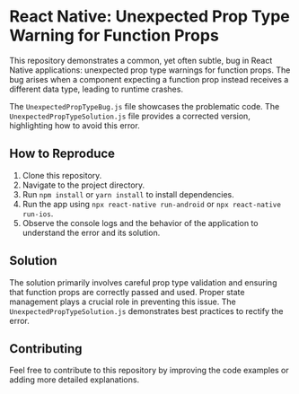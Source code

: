 # React Native: Unexpected Prop Type Warning for Function Props

This repository demonstrates a common, yet often subtle, bug in React Native applications: unexpected prop type warnings for function props.  The bug arises when a component expecting a function prop instead receives a different data type, leading to runtime crashes.

The `UnexpectedPropTypeBug.js` file showcases the problematic code. The `UnexpectedPropTypeSolution.js` file provides a corrected version, highlighting how to avoid this error.

## How to Reproduce

1. Clone this repository.
2. Navigate to the project directory.
3. Run `npm install` or `yarn install` to install dependencies.
4. Run the app using `npx react-native run-android` or `npx react-native run-ios`.
5. Observe the console logs and the behavior of the application to understand the error and its solution.

## Solution

The solution primarily involves careful prop type validation and ensuring that function props are correctly passed and used. Proper state management plays a crucial role in preventing this issue.  The `UnexpectedPropTypeSolution.js` demonstrates best practices to rectify the error.

## Contributing

Feel free to contribute to this repository by improving the code examples or adding more detailed explanations.